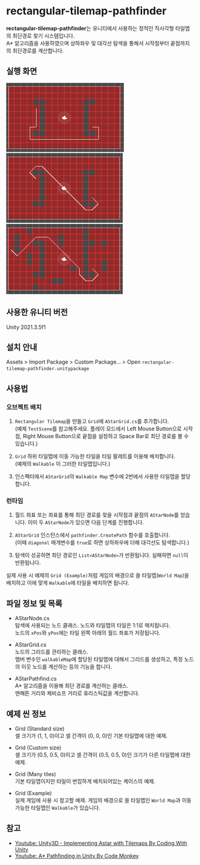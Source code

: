 # rectangular-tilemap-pathfinder
**rectangular-tilemap-pathfinder**는 유니티에서 사용하는 정적인 직사각형 타일맵의 최단경로 찾기 시스템입니다.  
A* 알고리즘을 사용하였으며 상하좌우 및 대각선 탐색을 통해서 시작점부터 끝점까지의 최단경로를 계산합니다.  

## 실행 화면
![](https://github.com/virtus2/rectangular-tilemap-pathfinder/blob/main/screenshots/1.png)
![](https://github.com/virtus2/rectangular-tilemap-pathfinder/blob/main/screenshots/2.png)
![](https://github.com/virtus2/rectangular-tilemap-pathfinder/blob/main/screenshots/3.png)

## 사용한 유니티 버전
Unity 2021.3.5f1

## 설치 안내
Assets > Import Package > Custom Package... > Open `rectangular-tilemap-pathfinder.unitypackage`

## 사용법
### 오브젝트 배치
1. `Rectangular Tilemap`을 만들고 `Grid`에 `AStarGrid.cs`를 추가합니다.  
(예제 `TestScene`를 참고해주세요. 플레이 모드에서 Left Mouse Button으로 시작점, Right Mouse Button으로 끝점을 설정하고 Space Bar로 최단 경로를 볼 수 있습니다.)  

2. `Grid` 하위 타일맵에 이동 가능한 타일을 타일 팔레트를 이용해 배치합니다.  
(예제의 `Walkable` 이 그러한 타일맵입니다.)

3. 인스펙터에서 `AStarGrid`의 `Walkable Map` 변수에 2번에서 사용한 타일맵을 할당합니다.

### 런타임
1. 월드 좌표 또는 좌표를 통해 최단 경로를 찾을 시작점과 끝점의 `AStarNode`를 얻습니다. 이미 두 `AStarNode`가 있으면 다음 단계를 진행합니다.

2. `AStarGrid` 인스턴스에서 `pathfinder.CreatePath` 함수를 호출합니다.  
(이때 `diagonal` 매개변수를 `true`로 하면 상하좌우에 더해 대각선도 탐색합니다.)

3. 탐색이 성공하면 최단 경로인 `List<AStarNode>`가 반환됩니다. 실패하면 `null`이 반환됩니다.
  
실제 사용 시 예제의 `Grid (Example)`처럼 게임의 배경으로 쓸 타일맵(`World Map`)을 배치하고 이에 맞게 `Walkable`에 타일을 배치하면 됩니다.

## 파일 정보 및 목록
* AStarNode.cs  
탐색에 사용되는 노드 클래스. 노드와 타일맵의 타일은 1:1로 매치됩니다.   
노드의 `xPos`와 `yPos`에는 타일 왼쪽 아래의 월드 좌표가 저장됩니다.
  
* AStarGrid.cs  
노드의 그리드를 관리하는 클래스.  
멤버 변수인 `walkableMap`에 할당된 타일맵에 대해서 그리드를 생성하고, 특정 노드의 이웃 노드를 계산하는 등의 기능을 합니다.  

* AStarPathfind.cs  
A* 알고리즘을 이용해 최단 경로를 계산하는 클래스.  
맨해튼 거리와 체비쇼프 거리로 휴리스틱값을 계산합니다.

## 예제 씬 정보
* Grid (Standard size)  
셀 크기가 (1, 1, 0)이고 셀 간격이 (0, 0, 0)인 기본 타일맵에 대한 예제.
  
* Grid (Custom size)  
셀 크기가 (0.5, 0.5, 0)이고 셀 간격이 (0.5, 0.5, 0)인 크기가 다른 타일맵에 대한 예제.
  
* Grid (Many tiles)  
기본 타일맵이지만 타일이 번잡하게 배치되어있는 케이스의 예제.
  
* Grid (Example)  
실제 게임에 사용 시 참고할 예제. 게임의 배경으로 쓸 타일맵인 `World Map`과 이동 가능한 타일맵인 `Walkable`가 있습니다.  

## 참고
* [Youtube: Unity3D - Implementing Astar with Tilemaps By Coding With Unity](https://youtu.be/HCt_CYOW9jg)  
* [Youtube: A* Pathfinding in Unity By Code Monkey](https://www.youtube.com/watch?v=alU04hvz6L4)  
